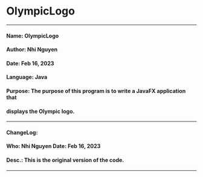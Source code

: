 # OlympicLogo
------------------------------------------------------------------------------
####   Name:     OlympicLogo
####   Author:   Nhi Nguyen
####   Date:     Feb 16, 2023
####   Language: Java
####   Purpose:  The purpose of this program is to write a JavaFX application that
####             displays the Olympic logo.
------------------------------------------------------------------------------
####   ChangeLog:
####   Who:      Nhi Nguyen            Date:     Feb 16, 2023
####   Desc.:    This is the original version of the code.  
------------------------------------------------------------------------------
